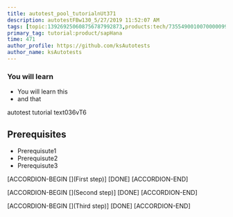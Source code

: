 ```yaml
---
title: autotest_pool_tutorialnUt371
description: autotestFBw130_5/27/2019 11:52:07 AM
tags: [topic:139269250608756787992873,products:tech/73554900100700000996,tutorial:experience/advanced]
primary_tag: tutorial:product/sapHana
time: 471
author_profile: https://github.com/ksAutotests
author_name: ksAutotests
---
```

### You will learn
- You will learn this
- and that

autotest tutorial text036vT6

## Prerequisites
- Prerequisute1
- Prerequisute2
- Prerequisute3

[ACCORDION-BEGIN [](First step)]
[DONE]
[ACCORDION-END]

[ACCORDION-BEGIN [](Second step)]
[DONE]
[ACCORDION-END]

[ACCORDION-BEGIN [](Third step)]
[DONE]
[ACCORDION-END]

